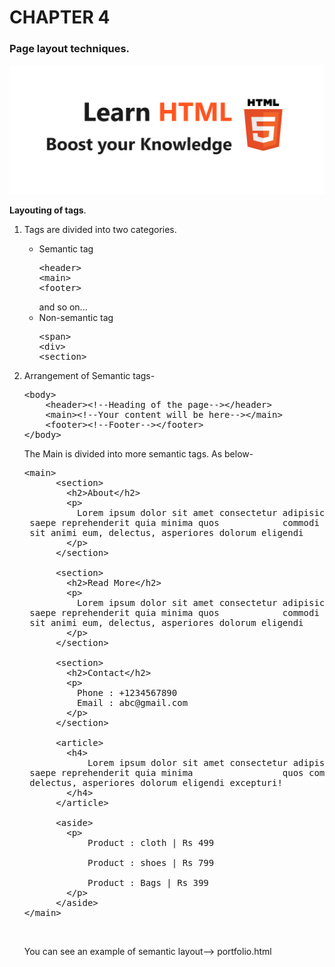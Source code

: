# CHAPTER 4
### Page layout techniques.

![Banner](https://github.com/Ninja-Vikash/Assets/blob/main/HTML%20Assets/HTML.png)

**Layouting of tags**.
<ol>
<li>Tags are divided into two categories.</li>
<ul>
<li>Semantic tag</li>
<pre>
&ltheader&gt
&ltmain&gt
&ltfooter&gt
</pre>
and so on...

<li>Non-semantic tag</li>
<pre>
&ltspan&gt
&ltdiv&gt
&ltsection&gt
</pre>
</ul>
<li>Arrangement of Semantic tags-</li>
<pre>
&ltbody&gt
    &ltheader>&lt!--Heading of the page--&gt&lt/header&gt
    &ltmain>&lt!--Your content will be here--&gt&lt/main&gt
    &ltfooter>&lt!--Footer--&gt&lt/footer&gt
&lt/body&gt
</pre>

The Main is divided into more semantic tags. As below-

<pre>
&ltmain&gt
      &ltsection&gt
        &lth2&gtAbout&lt/h2&gt
        &ltp&gt
          Lorem ipsum dolor sit amet consectetur adipisicing elit. Magnam corrupti suscipit aperiam,<br> saepe reprehenderit quia minima quos            commodi blanditiis illum est repudiandae possimus<br> sit animi eum, delectus, asperiores dolorum eligendi 
        &lt/p&gt
      &lt/section&gt

      &ltsection&gt
        &lth2&gtRead More&lt/h2&gt
        &ltp&gt
          Lorem ipsum dolor sit amet consectetur adipisicing elit. Magnam corrupti suscipit aperiam,<br> saepe reprehenderit quia minima quos            commodi blanditiis illum est repudiandae possimus<br> sit animi eum, delectus, asperiores dolorum eligendi 
        &lt/p&gt
      &lt/section&gt

      &ltsection&gt
        &lth2&gtContact&lt/h2&gt
        &ltp&gt
          Phone : +1234567890
          Email : abc@gmail.com
        &lt/p&gt
      &lt/section&gt

      &ltarticle&gt
        &lth4&gt
            Lorem ipsum dolor sit amet consectetur adipisicing elit. Magnam corrupti suscipit aperiam,<br> saepe reprehenderit quia minima                 quos commodi blanditiis illum est repudiandae possimus sit animi eum,<br> delectus, asperiores dolorum eligendi excepturi!                     Sapiente, facilis et?
        &lt/h4&gt
      &lt/article&gt

      &ltaside&gt
        &ltp&gt
            Product : cloth | Rs 499 <br>
            Product : shoes | Rs 799 <br>
            Product : Bags | Rs 399
        &lt/p&gt
      &lt/aside&gt
&lt/main&gt
</pre>
<br>

You can see an example of semantic layout--> portfolio.html
</ol>
